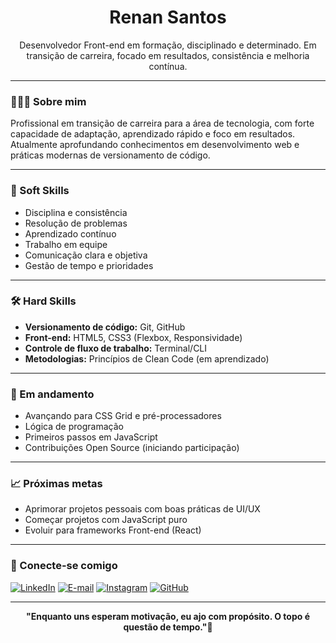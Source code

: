 <h1 align="center">Renan Santos</h1>

<p align="center">
Desenvolvedor Front-end em formação, disciplinado e determinado. Em transição de carreira, focado em resultados, consistência e melhoria contínua.
</p>

---

### 👨🏽‍💻 Sobre mim

Profissional em transição de carreira para a área de tecnologia, com forte capacidade de adaptação, aprendizado rápido e foco em resultados.  
Atualmente aprofundando conhecimentos em desenvolvimento web e práticas modernas de versionamento de código.

---

### 💼 Soft Skills

- Disciplina e consistência
- Resolução de problemas
- Aprendizado contínuo
- Trabalho em equipe
- Comunicação clara e objetiva
- Gestão de tempo e prioridades

---

### 🛠️ Hard Skills

- **Versionamento de código:** Git, GitHub
- **Front-end:** HTML5, CSS3 (Flexbox, Responsividade)
- **Controle de fluxo de trabalho:** Terminal/CLI
- **Metodologias:** Princípios de Clean Code (em aprendizado)

---

### 🚀 Em andamento

- Avançando para CSS Grid e pré-processadores
- Lógica de programação
- Primeiros passos em JavaScript
- Contribuições Open Source (iniciando participação)

---

### 📈 Próximas metas

- Aprimorar projetos pessoais com boas práticas de UI/UX
- Começar projetos com JavaScript puro
- Evoluir para frameworks Front-end (React)

---

### 📲 Conecte-se comigo

[![LinkedIn](https://img.shields.io/badge/LinkedIn-white?style=for-the-badge&logo=linkedin&logoColor=black)](https://www.linkedin.com/in/renanzsantos)    [![E-mail](https://img.shields.io/badge/-Email-000?style=for-the-badge&logo=microsoft-outlook&logoColor=007BFF)](mailto:renanzika1314@gmail.com)  [![Instagram](https://img.shields.io/badge/-Instagram-white?style=for-the-badge&logo=instagram&logoColor=black)](https://www.instagram.com/eae_renan/)  [![GitHub](https://img.shields.io/badge/GitHub-black?style=for-the-badge&logo=github&logoColor=white)](https://github.com/renanZsantos)

---

<p align="center">
<strong>"Enquanto uns esperam motivação, eu ajo com propósito. O topo é questão de tempo."🚀 </strong>
</p>